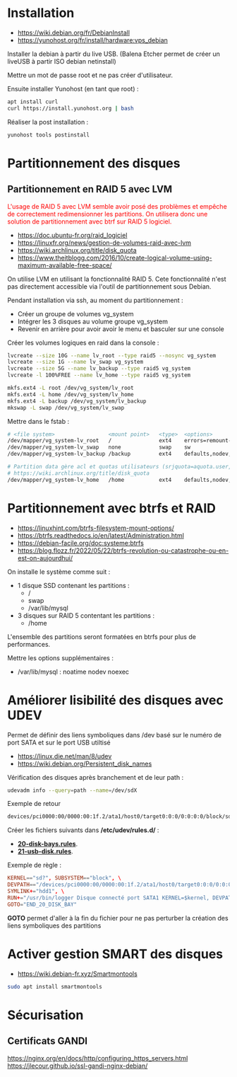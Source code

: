
# Installation

- https://wiki.debian.org/fr/DebianInstall
- https://yunohost.org/fr/install/hardware:vps_debian


Installer la debian à partir du live USB. (Balena Etcher permet de créer un liveUSB à partir ISO debian netinstall)


Mettre un mot de passe root et ne pas créer d'utilisateur.

Ensuite installer Yunohost (en tant que root) :
```bash
apt install curl
curl https://install.yunohost.org | bash
```

Réaliser la post installation :
```bash
yunohost tools postinstall
```

# Partitionnement des disques

## Partitionnement en RAID 5 avec LVM

<span style="color:red;">L'usage de RAID 5 avec LVM semble avoir posé des problèmes et empêche de correctement redimensionner les partitions.
On utilisera donc une solution de partitionnement avec btrf sur RAID 5 logiciel.</span>

- https://doc.ubuntu-fr.org/raid_logiciel
- https://linuxfr.org/news/gestion-de-volumes-raid-avec-lvm
- https://wiki.archlinux.org/title/disk_quota
- https://www.theitblogg.com/2016/10/create-logical-volume-using-maximum-available-free-space/

On utilise LVM en utilisant la fonctionnalité RAID 5. Cete fonctionnalité n'est pas directement accessible via l'outil de partitionnement sous Debian.


Pendant installation via ssh, au moment du partitionnement :
- Créer un groupe de volumes vg_system
- Intégrer les 3 disques au volume groupe vg_system
- Revenir en arrière pour avoir avoir le menu et basculer sur une console

Créer les volumes logiques en raid dans la console :

```bash
lvcreate --size 10G --name lv_root --type raid5 --nosync vg_system
lvcreate --size 1G --name lv_swap vg_system
lvcreate --size 5G --name lv_backup --type raid5 vg_system
lvcreate -l 100%FREE --name lv_home --type raid5 vg_system

mkfs.ext4 -L root /dev/vg_system/lv_root
mkfs.ext4 -L home /dev/vg_system/lv_home
mkfs.ext4 -L backup /dev/vg_system/lv_backup
mkswap -L swap /dev/vg_system/lv_swap
```

Mettre dans le fstab :
```bash
# <file system>                 <mount point>   <type>  <options>               <dump>  <pass>
/dev/mapper/vg_system-lv_root   /               ext4    errors=remount-ro       0       1
/dev/mapper/vg_system-lv_swap   none            swap    sw                      0       0
/dev/mapper/vg_system-lv_backup /backup         ext4    defaults,nodev,noexec   0       2

# Partition data gère acl et quotas utilisateurs (srjquota=aquota.user,grpjquota=aquota.group,jqfmt=vfsv1)
# https://wiki.archlinux.org/title/disk_quota
/dev/mapper/vg_system-lv_home   /home           ext4    defaults,nodev,noexec,usrjquota=aquota.user,grpjquota=aquota.group,jqfmt=vfsv1,acl    0       2

```

# Partitionnement avec btrfs et RAID

- https://linuxhint.com/btrfs-filesystem-mount-options/
- https://btrfs.readthedocs.io/en/latest/Administration.html
- https://debian-facile.org/doc:systeme:btrfs
- https://blog.flozz.fr/2022/05/22/btrfs-revolution-ou-catastrophe-ou-en-est-on-aujourdhui/


On installe le système comme suit :
- 1 disque SSD contenant les partitions :
   - /
   - swap
   - /var/lib/mysql
- 3 disques sur RAID 5 contentant les partitions :
   - /home

L'ensemble des partitions seront formatées en btrfs pour plus de performances.

Mettre les options supplémentaires :
- /var/lib/mysql : noatime nodev noexec

# Améliorer lisibilité des disques avec UDEV

Permet de définir des liens symboliques dans /dev basé sur le numéro de port SATA et sur le port USB utiltisé

- https://linux.die.net/man/8/udev
- https://wiki.debian.org/Persistent_disk_names

Vérification des disques après branchement et de leur path :
```bash
udevadm info --query=path --name=/dev/sdX
```
Exemple de retour
```bash
devices/pci0000:00/0000:00:1f.2/ata1/host0/target0:0:0/0:0:0:0/block/sdb
```

Créer les fichiers suivants dans **/etc/udev/rules.d/** :
- [**20-disk-bays.rules**](./etc/udev/rules.d/20-disk-bays.rules).
- [**21-usb-disk.rules**](./etc/udev/rules.d/21-usb-disk.rules).

Exemple de règle :
```conf
KERNEL=="sd?", SUBSYSTEM=="block", \
DEVPATH=="/devices/pci0000:00/0000:00:1f.2/ata1/host0/target0:0:0/0:0:0:0*", \
SYMLINK+="hdd1", \
RUN+="/usr/bin/logger Disque connecté port SATA1 KERNEL=$kernel, DEVPATH=$devpath" \
GOTO="END_20_DISK_BAY"
```
**GOTO** permet d'aller à la fin du fichier pour ne pas perturber la création des liens symboliques des partitions

# Activer gestion SMART des disques

- https://wiki.debian-fr.xyz/Smartmontools

```bash
sudo apt install smartmontools
```

# Sécurisation

## Certificats GANDI

https://nginx.org/en/docs/http/configuring_https_servers.html
https://jlecour.github.io/ssl-gandi-nginx-debian/


